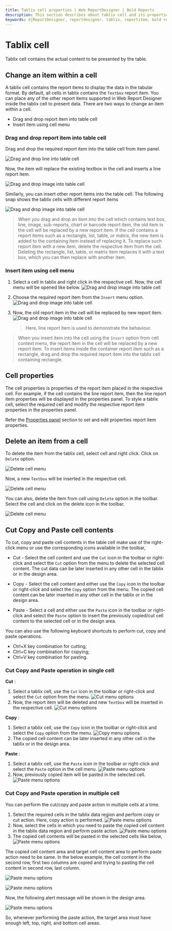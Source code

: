 ```yaml
---
title: Tablix cell properties | Web ReportDesigner | Bold Reports
description: This section describes about tablix cell and its properties to design a report using tablix in Bold Report Designer
keywords: ejReportDesigner, reportdesigner, tablix, reportitem, bold reports, documentation, help, ej, user guide, demo, samples, bold reports, bold reporting
---
```


# Tablix cell

Tablix cell contains the actual content to be presented by the table.

## Change an item within a cell

A tablix cell contains the report items to display the data in the tabular format. By default, all cells in tablix contains the `Textbox` report item. You can place any of the other report items supported in Web Report Designer inside the tablix cell to present data. There are two ways to change an item within a cell.

* Drag and drop report item into table cell
* Insert item using cell menu

### Drag and drop report item into table cell

Drag and drop the required report item into the table cell from item panel.

![Drag and drop line into table cell](/static/assets/on-premise/images/report-designer/report-items/tablix/drag-and-drop-image-into-table-cell.png '#width=355px')

Now, the item will replace the existing textbox in the cell and inserts a line report item.

![Drag and drop image into table cell](/static/assets/on-premise/images/report-designer/report-items/tablix/drag-and-drop-image-into-table-cell-output.png '#width=315px')

Similarly, you can insert other report items into the table cell. The following snap shows the tablix cells with different report items

![Drag and drop image into table cell](/static/assets/on-premise/images/report-designer/report-items/tablix/tablix-cell-with-different-reprt-items.png '#width=385px')

> When you drag and drop an item into the cell which contains text box, line, image, sub-reports, chart or barcode report item, the old item in the cell will be replaced by a new report item. If the cell contains a report items such as a rectangle, list, table, or matrix, the new item is added to the containing item instead of replacing it. To replace such report item with a new item, delete the respective item from the cell. Deleting the rectangle, list, table, or matrix item replaces it with a text box, which you can then replace with another item.

### Insert item using cell menu

1. Select a cell in tablix and right click in the respective cell. Now, the cell menu will be opened like below.
![Drag and drop image into table cell](/static/assets/on-premise/images/report-designer/report-items/tablix/open-cell-menu.png '#width=355px')
2. Choose the required report item from the `Insert` menu option.
![Drag and drop image into table cell](/static/assets/on-premise/images/report-designer/report-items/tablix/insert-report-item-menu-items.png '#width=355px')
3. Now, the old report item in the cell will be replaced by new report item.
![Drag and drop image into table cell](/static/assets/on-premise/images/report-designer/report-items/tablix/drag-and-drop-image-into-table-cell-output.png '#width=315px')

    > Here, line report item is used to demonstrate the behaviour.

> When you insert item into the cell using the `Insert` option from cell context menu, the report item in the cell will be replaced by a new report item. To insert items inside the container report item such as a rectangle, drag and drop the required report item into the tablix cell containing rectangle.

## Cell properties

The cell properties is properties of the report item placed in the respective cell. For example, if the cell contains the line report item, then the line report item properties will be displayed in the properties panel. To style a tablix cell, select the required cell and modify the respective report item properties in the properties panel.

Refer the [Properties panel](./../../../compose-report/properties-panel/) section to set and edit properties report item properties.

## Delete an item from a cell

To delete the item from the tablix cell, select cell and right click. Click on `Delete` option.

![Delete cell menu](/static/assets/on-premise/images/report-designer/report-items/tablix/delete-cell-menu.png '#width=315px')

Now, a new `Textbox` will be inserted in the respective cell.

![Delete cell menu](/static/assets/on-premise/images/report-designer/report-items/tablix/delete-cell-menu-output.png '#width=315px')

You can also, delete the item from cell using `Delete` option in the toolbar. Select the cell and click on the delete icon in the toolbar.

![Delete cell menu](/static/assets/on-premise/images/report-designer/report-items/tablix/delete-item-from-cell-using-delete-option.png '#width=325px')

## Cut Copy and Paste cell contents

To cut, copy and paste cell contents in the table cell make use of the right-click menu or use the corresponding icons available in the toolbar,

* Cut - Select the cell content and use the `Cut` icon in the toolbar or right-click and select the `Cut` option from the menu to delete the selected cell content. The cut data can be later inserted in any other cell in the tablix or in the design area.

* Copy - Select the cell content and either use the `Copy` icon in the toolbar or right-click and select the `Copy` option from the menu. The copied cell content can be later inserted in any other cell in the tablix or in the design area.

* Paste - Select a cell and either use the `Paste` icon in the toolbar or right-click and select the `Paste` option to insert the previously copied/cut cell content to the selected cell or in the design area.

You can also use the following keyboard shortcuts to perform cut, copy and paste operations.

* Ctrl+X key combination for cutting;
* Ctrl+C key combination for copying;
* Ctrl+V key combination for pasting.

### Cut Copy and Paste operation in single cell

**Cut** :
1. Select a tablix cell, use the `Cut` icon in the toolbar or right-click and select the `Cut` option from the menu.
![Cut menu options](/static/assets/on-premise/images/report-designer/report-items/tablix/cut-option-in-menu-and-toolbar.png '#width=325px')
2. Now, the report item will be deleted and new `Textbox` will be inserted in the respective cell.
![Cut menu options](/static/assets/on-premise/images/report-designer/report-items/tablix/cut-action-output.png '#width=285px')

**Copy** :

1. Select a tablix cell, use the `Copy` icon in the toolbar or right-click and select the `Copy` option from the menu.
![Copy menu options](/static/assets/on-premise/images/report-designer/report-items/tablix/copy-option-in-menu-and-toolbar.png '#width=325px')
2. The copied cell content can be later inserted in any other cell in the tablix or in the design area.

**Paste** :

1. Select a tablix cell, use the `Paste` icon in the toolbar or right-click and select the `Paste` option in the cell menu.
![Paste menu options](/static/assets/on-premise/images/report-designer/report-items/tablix/paste-option-in-menu-and-toolbar.png '#width=325px')
2. Now, previously copied item will be pasted in the selected cell.
![Paste menu options](/static/assets/on-premise/images/report-designer/report-items/tablix/paste-single-cell.png '#width=285px')

### Cut Copy and Paste operation in multiple cell

You can perform the cut/copy and paste action in multiple cells at a time.

1. Select the required cells in the tablix data region and perform copy or cut action. Here, copy action is performed.
![Paste menu options](/static/assets/on-premise/images/report-designer/report-items/tablix/multiple-cell-selection-for-copy-action.png '#width=325px')
2. Now, select the cells in which you need to paste the copied cell content in the tablix data region and perform paste action.
![Paste menu options](/static/assets/on-premise/images/report-designer/report-items/tablix/perform-paste-action.png '#width=325px')
3. The copied cell contents will be pasted in the selected cells like below,
![Paste menu options](/static/assets/on-premise/images/report-designer/report-items/tablix/paste-multiple-cell-output.png '#width=285px')

The copied cell content area and target cell content area to perform paste action need to be same. In the below example, the cell content in the second row, first two columns are copied and trying to pasting the cell content in second row, last column.

![Paste menu options](/static/assets/on-premise/images/report-designer/report-items/tablix/copy-multiple-cell-content.png '#width=355px')

![Paste menu options](/static/assets/on-premise/images/report-designer/report-items/tablix/paste-content-in-multiple-cell.png '#width=355px')

Now, the following alert message will be shown in the design area.

![Paste menu options](/static/assets/on-premise/images/report-designer/report-items/tablix/paste-alert.png '#width=325px')

So, whenever performing the paste action, the target area must have enough left, top, right, and bottom cell areas.
